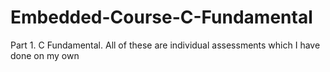 # Embedded-Course-C-Fundamental
Part 1. C Fundamental.
All of these are individual assessments which I have done on my own
